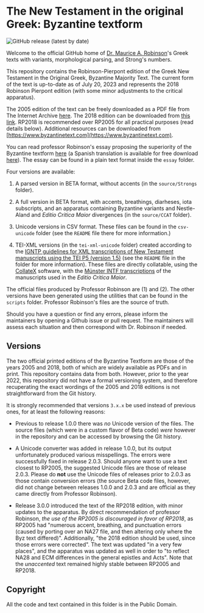 # The New Testament in the original Greek: Byzantine textform

![GitHub release (latest by date)](https://img.shields.io/github/v/release/ByzTxt/byzantine-majority-text?style=for-the-badge)

Welcome to the official GitHub home of [Dr. Maurice A. Robinson](https://en.wikipedia.org/wiki/Maurice_A._Robinson)'s Greek
texts with variants, morphological parsing, and Strong's numbers.

This repository contains the Robinson-Pierpont edition of the Greek New Testament in the Original Greek, Byzantine Majority Text. The current form of the text is up-to-date as of July 20, 2023 and represents the 2018 Robinson Pierpont edition (with some minor adjustments to the critical apparatus). 

The 2005 edition of the text can be freely downloaded as a PDF file from The Internet Archive [here](https://archive.org/details/newtestamentrobinsonpierpontbyzantine/). The 2018 edition can be downloaded from [this link](https://archive.org/details/robinson-pierpont-2018-gnt-edition). RP2018 is recommended over RP2005 for all practical purposes (read details below). Additional resources can be downloaded from [https://www.byzantinetext.com](https://www.byzantinetext.com).

You can read professor Robinson's essay proposing the superiority of the Byzantine textform [here](https://byzantinetext.com/wp-content/uploads/2016/11/editions-rp-11-appendix.pdf) (a Spanish translation is available for free download [here](https://archive.org/details/libro-robinson-traducido/LIBRO%20ROBINSON%20TRADUCIDO/)). The essay can be found in a plain text format inside the `essay` folder.

Four versions are available:

1. A parsed version in BETA format, without accents (in the `source/Strongs` folder).

2. A full version in BETA format, with accents, breathings, diarheses, iota subscripts, and an apparatus containing Byzantine variants and Nestle-Aland and *Editio Critica Maior* divergences (in the `source/CCAT` folder).

3. Unicode versions in CSV format. These files can be found in the `csv-unicode` folder (see the `README` file there for more information.)

4. TEI-XML versions (in the `tei-xml-unicode` folder) created according to the [IGNTP guidelines for XML transcriptions of New Testament manuscripts using the TEI P5 (version 1.5)](http://epapers.bham.ac.uk/1892/5/IGNTP_XML_guidelines_1-5.pdf) (see the `README` file in the folder for more information). These files are directly collatable, using the [CollateX](https://collatex.net/) software, with the [Münster INTF transcriptions](https://ntvmr.uni-muenster.de/home) of the manuscripts used in the *Editio Critica Maior*.

The official files produced by Professor Robinson are (1) and (2). The other versions have been generated using the utilities that can be found in the `scripts` folder. Professor Robinson's files are the source of truth.

Should you have a question or find any errors, please inform the maintainers by opening a Github issue or pull request. The maintainers will assess each situation and then correspond with Dr. Robinson if needed.

## Versions

The two official printed editions of the Byzantine Textform are those of the years 2005 and 2018, both of which are widely available as PDFs and in print. This repository contains data from both. However, prior to the year 2022, this repository did not have a formal versioning system, and therefore recuperating the exact wordings of the 2005 and 2018 editions is not straightforward from the Git history.

It is strongly recommended that versions `3.x.x` be used instead of previous ones, for at least the following reasons:

* Previous to release 1.0.0 there was *no* Unicode version of the files. The source files (which were in a custom flavor of Beta code) *were* however in the repository and can be accessed by browsing the Git history.

* A Unicode converter was added in release 1.0.0, but its output unfortunately produced various misspellings. The errors were successfully fixed in release 2.0.3. Should anyone want to use a text closest to RP2005, the suggested Unicode files are those of release 2.0.3. Please do **not** use the Unicode files of releases prior to 2.0.3 as those contain conversion errors (the source Beta code files, however, did not change between releases 1.0.0 and 2.0.3 and are official as they came directly from Professor Robinson).

* Release 3.0.0 introduced the text of the RP2018 edition, with minor updates to the apparatus. By direct recommendation of professor Robinson, *the use of the RP2005 is discouraged in favor of RP2018*, as RP2005 had "numerous accent, breathing, and punctuation errors (caused by porting over an NA27 file, and then altering only where the Byz text differed)". Additionally, "the 2018 edition should be used, since those errors were corrected". The text was updated "in a very few places", and the apparatus was updated as well in order to "to reflect NA28 and ECM differences in the general epistles and Acts". Note that the *unaccented* text remained highly stable between RP2005 and RP2018.

## Copyright

All the code and text contained in this folder is in the Public Domain.
